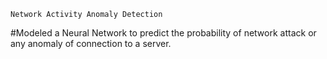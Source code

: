	Network Activity Anomaly Detection  
#Modeled a Neural Network to predict the probability of network attack or any anomaly of connection to a server.
